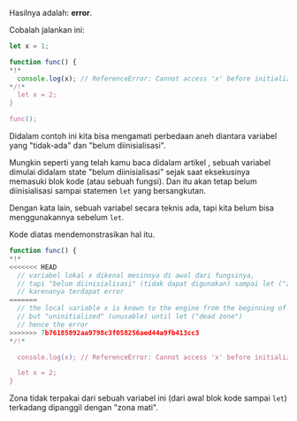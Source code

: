 Hasilnya adalah: **error**.

Cobalah jalankan ini:

```js run
let x = 1;

function func() {
*!*
  console.log(x); // ReferenceError: Cannot access 'x' before initialization
*/!*
  let x = 2;
}

func();
```

Didalam contoh ini kita bisa mengamati perbedaan aneh diantara variabel yang "tidak-ada" dan "belum diinisialisasi".

Mungkin seperti yang telah kamu baca didalam artikel [](info:closure), sebuah variabel dimulai didalam state "belum diinisialisasi" sejak saat eksekusinya memasuki blok kode (atau sebuah fungsi). Dan itu akan tetap belum diinisialisasi sampai statemen `let` yang bersangkutan.

Dengan kata lain, sebuah variabel secara teknis ada, tapi kita belum bisa menggunakannya sebelum `let`.

Kode diatas mendemonstrasikan hal itu.

```js
function func() {
*!*
<<<<<<< HEAD
  // variabel lokal x dikenal mesinnya di awal dari fungsinya,
  // tapi "belum diinisialisasi" (tidak dapat digunakan) sampai let ("zona mati")
  // karenanya terdapat error
=======
  // the local variable x is known to the engine from the beginning of the function,
  // but "uninitialized" (unusable) until let ("dead zone")
  // hence the error
>>>>>>> 7b76185892aa9798c3f058256aed44a9fb413cc3
*/!*

  console.log(x); // ReferenceError: Cannot access 'x' before initialization

  let x = 2;
}
```

Zona tidak terpakai dari sebuah variabel ini (dari awal blok kode sampai `let`) terkadang dipanggil dengan "zona mati".

